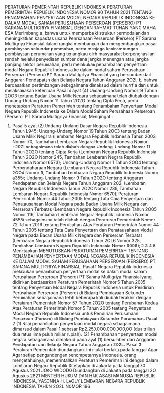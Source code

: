  PERATURAN PEMERINTAH REPUBLIK INDONESIA PERATURAN PEMERINTAH REPUBLIK INDONESIA NOMOR 90 TAHUN 2021 TENTANG PENAMBAHAN PENYERTAAN MODAL NEGARA REPUBLTK INDONESIA KE DALAM MODAL SAHAM PERUSAHAAN PERSEROAN (PERSERO) PT SARANA MULTIGRIYA FINANSIAL
DENGAN RAHMAT TUHAN YANG MAHA ESA Menimbang a. bahwa untuk memperbaiki struktur permodalan dan meningkatkan kapasitas usaha Penrsahaan Perseroan (Persero) PT Sarana Multigriya Finansial dalam rangka membangun dan mengembangkan pasar pembiayaan sekunder pemmahan, serta menjaga kesinambungan pembiayaan perumahan yang terjangkau oleh masyarakat berpenghasilan rendah melalui penyediaan sumber dana jangka menengah atau jangka panjang sektor perumahan, perlu melakukan penambahan penyertaan modal Negara Republik Indonesia ke dalam modal saham Perusahaan Perseroan (Persero) PT Sarana Multigriya Finansial yang bersumber dari Anggaran Pendapatan dan Belanja Negara Tahun Anggaran 2O2l;
b. bahwa berdasarkan pertimbangan sebagaimana dimaksud dalam hurrf a dan untuk melaksanakan ketentuan Pasal 4 ayat (4) Undang-Undang Nomor t9 Tahun 2OO3 tentang Badan Usaha Milik Negara sebagaimana telah diubah dengan Undang-Undang Nomor 11 Tahun 2O2O tentang Cipta Kerja, perlu menetapkan Peraturan Pemerintah tentang Penambahan Penyertaan Modal Negara Republik Indonesia ke Dalam Modal Saham Perusahaan Perseroan (Persero) PT Sarana Multigriya Finansial;
Mengingat :

1. Pasal 5 ayat (2) Undang-Undang Dasar Negara Republik Indonesia Tahun L945; Undang-Undang Nomor 19 Tahun 2OO3 tentang Badan Usaha Milik Negara (l,embaran Negara Republik Indonesia Tahun 2003 Nomor 70, Tambahan Lembaran Negara Republik Indonesia Nomor +297ll sebagaimana telah diubah dengan Undang-Undang Nomor 11 Tahun 2O2O tentang Cipta Kerja (Lembaran Negara Republik Indonesia Tahun 2O2O Nomor 245, Tambahan Lembaran Negara Republik Indonesia Nomor 6573); Undang-Undang Nomor 1 Tahun 2OO4 tentang Perbendaharaan Negara (Lembaran Negara Republik Indonesia Tahun 2OO4 Nomor 5, Tambahan Lembaran Negara Republik Indonesia Nomor a355); Undang-Undang Nomor 9 Tahun 2O2O tentang Anggaran Pendapatan dan Belanja Negara Tahun Anggaran 2O2I (Lembaran Negara Republik Indonesia Tahun 2O2O Nomor 239, Tambahan Lembaran Negara Republik Indonesia Nomor 6570); Peraturan Pemerintah Nomor 44 Tahun 2005 tentang Tata Cara Penyertaan dan Penatausahaan Modal Negara pada Badan Usaha Milik Negara dan Perseroan Terbatas (Lembaran Negara Republik Indonesia Tahun 2O05 Nomor 116, Tambahan Lembaran Negara Republik Indonesia Nomor 4555) sebagaimana telah diubah dengan Peraturan Pemerintah Nomor 72 Tahun 2016 tentang Perubahan Atas Peraturan Pemerintah Nomor 44 Tahun 2005 tentang Tata Cara Penyertaan dan Penatausahaan Modal Negara pada Badan Usaha Milik Negara dan Perseroan Terbatas (Lembaran Negara Republik Indonesia Tahun 2OL6 Nomor 325, Tambahan Lembaran Negara Republik Indonesia Nomor 6006); 2 3 4 5 Menetapkan
MEMUTUSKAN:
 PERATURAN PEMERINTAH TENTANG PENAMBAHAN PENYERTAAN MODAL NEGARA REPUBLIK INDONESIA KE DALAM MODAL SAHAM PERUSAHAAN PERSEROAN (PERSERO) PT SARANA MULTIGRIYA FINANSIAL.
Pasal 1
Negara Republik Indonesia melakukan penambahan penyertaan modal ke dalam modal saham Perusahaan Perseroan (Persero) PT Sarana Multigriya Finansial yang didirikan berdasarkan Peraturan Pemerintah Nomor 5 Tahun 2005 tentang Penyertaan Modal Negara Republik Indonesia untuk Pendirian Perusahaan Perseroan (Persero) di Bidang Pembiayaan Sekunder Perumahan sebagaimana telah beberapa kali diubah terakhir dengan Peraturan Pemerintah Nomor 57 Tahun 2O2O tentang Perubahan Kedua Atas Peraturan Pemerintah Nomor 5 Tahun 2005 tentang Penyertaan Modal Negara Republik Indonesia untuk Pendirian Perusahaan Perseroan (Persero) di Bidang Pembiayaan Sekunder Perumahan.
Pasal 2
(1) Nilai penambahan penyertaan modal negara sebagaimana dimaksud dalam Pasal 1 sebesar Rp2.250.0O0.0O0.0O0,0O (dua triliun dua ratus lima puluh miliar rupiah). (21 Penambahan ^.penyertaan modal negara sebagaimana dimaksud pada ayat (1) bersumber dari Anggaran Pendapatan dan Belanja Negara Tahun Anggaran 2O2L.
Pasal 3
Peraturan Pemerintah diundangkan. ini mulai berlaku pada tanggal Agar Agar setiap pengundengan pencmpetannya Indoneeia. orang mengetahuinya, memerintahkan Peraturan Pemerintsh ini dengan dalam Lcmbaran Negara Republik Ditetapkan di Jakarta pada tanggal 30 Agustus 2021 JOKO WIDODO Diundangkan di Jakarta pada tanggal 3O Agustus 2821 MENTERI HUKUM DAN HAK ASASI MANUSIA REPUBLIK INDONESIA, YASONNA H. LAOLY LEMBARAN NEGARA REPUBLIK INDONESIA TAHUN 2O2L NOMOR 196